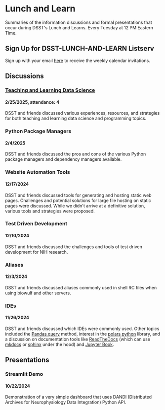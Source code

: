 # Lunch and Learn

Summaries of the information discussions and formal presentations that occur during DSST's Lunch and Learns. Every Tuesday at 12 PM Eastern Time.

## Sign Up for DSST-LUNCH-AND-LEARN Listserv

Sign up with your email [here](https://list.nih.gov/cgi-bin/wa.exe?SUBED1=DSST-LUNCH-AND-LEARN&A=1) to receive the weekly calendar invitations.

## Discussions

### [Teaching and Learning Data Science](https://github.com/nimh-dsst/lunch-and-learn/blob/main/discussions/teaching_and_learning.md)

#### 2/25/2025, attendance: 4

DSST and friends discussed various experiences, resources, and strategies for both teaching and learning data science and programming topics.

### Python Package Managers

#### 2/4/2025

DSST and friends discussed the pros and cons of the various Python package managers and dependency managers available.

### Website Automation Tools

#### 12/17/2024

DSST and friends discussed tools for generating and hosting static web pages. Challenges and potential solutions for large file hosting on static pages were discussed. While we didn't arrive at a definitive solution, various tools and strategies were proposed.

### Test Driven Development

#### 12/10/2024

DSST and friends discussed the challenges and tools of test driven development for NIH research.

### Aliases

#### 12/3/2024

DSST and friends discussed aliases commonly used in shell RC files when using biowulf and other servers.

### IDEs

#### 11/26/2024

DSST and friends discussed which IDEs were commonly used. Other topics included the [Pandas query](https://pandas.pydata.org/docs/reference/api/pandas.DataFrame.query.html) method, interest in the [polars python](https://pola.rs/) library, and a discussion on documentation tools like [ReadTheDocs](https://about.readthedocs.com/) (which can use [mkdocs](https://www.mkdocs.org/) or [sphinx](https://www.sphinx-doc.org/en/master/#) under the hood) and [Jupyter Book](https://jupyterbook.org/en/stable/intro.html).

## Presentations

### Streamlit Demo

#### 10/22/2024

Demonstration of a very simple dashboard that uses DANDI (Distributed Archives for Neurophysiology Data Integration) Python API.
